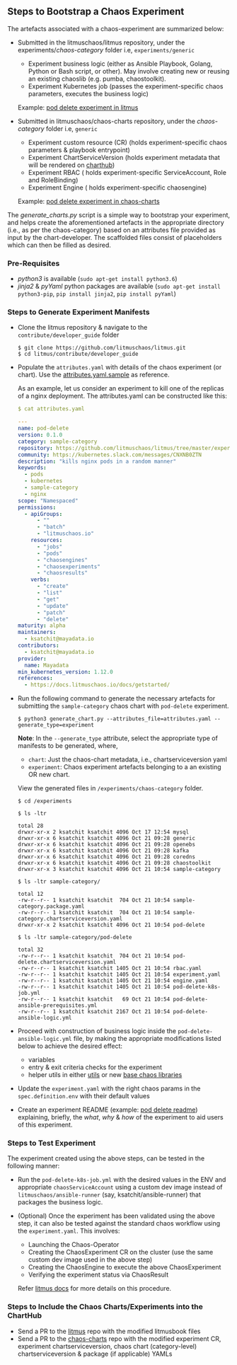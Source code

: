 ## Steps to Bootstrap a Chaos Experiment

The artefacts associated with a chaos-experiment are summarized below: 

- Submitted in the litmuschaos/litmus repository, under the experiments/*chaos-category* folder i.e, `experiments/generic`

  - Experiment business logic (either as Ansible Playbook, Golang, Python or Bash script, or other). May involve creating new or reusing an existing chaoslib (e.g. pumba, chaostoolkit).
  - Experiment Kubernetes job (passes the experiment-specific chaos parameters, executes the business logic)

  Example: [pod delete experiment in litmus](/experiments/generic/pod_delete)

- Submitted in litmuschaos/chaos-charts repository, under the *chaos-category* folder i.e, `generic`

  - Experiment custom resource (CR) (holds experiment-specific chaos parameters & playbook entrypoint)
  - Experiment ChartServiceVersion (holds experiment metadata that will be rendered on [charthub](hub.litmuschaos.io))
  - Experiment RBAC ( holds experiment-specific ServiceAccount, Role and RoleBinding)
  - Experiment Engine ( holds experiment-specific chaosengine)

  Example: [pod delete experiment in chaos-charts](https://github.com/litmuschaos/chaos-charts/tree/master/charts/generic/pod-delete)

The *generate_charts.py* script is a simple way to bootstrap your experiment, and helps create the aforementioned artefacts in the 
appropriate directory (i.e., as per the chaos-category) based on an attributes file provided as input by the chart-developer. The 
scaffolded files consist of placeholders which can then be filled as desired.  

### Pre-Requisites

- *python3* is available (`sudo apt-get install python3.6`) 
- *jinja2* & *pyYaml* python packages are available (`sudo apt-get install python3-pip`, `pip install jinja2`, `pip install pyYaml`) 

### Steps to Generate Experiment Manifests

- Clone the litmus repository & navigate to the `contribute/developer_guide` folder

  ```
  $ git clone https://github.com/litmuschaos/litmus.git
  $ cd litmus/contribute/developer_guide
  ```

- Populate the `attributes.yaml` with details of the chaos experiment (or chart). Use the [attributes.yaml.sample](/contribute/developer_guide/attributes.yaml.sample) as reference. 

  As an example, let us consider an experiment to kill one of the replicas of a nginx deployment. The attributes.yaml can be constructed like this: 
  
  ```yaml
  $ cat attributes.yaml 
  
  ---
  name: pod-delete
  version: 0.1.0
  category: sample-category
  repository: https://github.com/litmuschaos/litmus/tree/master/experiments/sample-category/pod-delete
  community: https://kubernetes.slack.com/messages/CNXNB0ZTN
  description: "kills nginx pods in a random manner"
  keywords:
    - pods
    - kubernetes
    - sample-category
    - nginx
  scope: "Namespaced"
  permissions:
    - apiGroups:
        - ""
        - "batch"
        - "litmuschaos.io"
      resources:
        - "jobs"
        - "pods"
        - "chaosengines"
        - "chaosexperiments"
        - "chaosresults"
      verbs:
        - "create"
        - "list"
        - "get"
        - "update"
        - "patch"
        - "delete"
  maturity: alpha
  maintainers:
    - ksatchit@mayadata.io
  contributors:
    - ksatchit@mayadata.io
  provider:
    name: Mayadata
  min_kubernetes_version: 1.12.0
  references:
    - https://docs.litmuschaos.io/docs/getstarted/

  ```

- Run the following command to generate the necessary artefacts for submitting the `sample-category` chaos chart with 
  `pod-delete` experiment.

  ```
  $ python3 generate_chart.py --attributes_file=attributes.yaml --generate_type=experiment
  ```

  **Note**: In the `--generate_type` attribute, select the appropriate type of manifests to be generated, where, 
  - `chart`: Just the chaos-chart metadata, i.e., chartserviceversion yaml 
  - `experiment`: Chaos experiment artefacts belonging to a an existing OR new chart. 

  View the generated files in `/experiments/chaos-category` folder.

  ```
  $ cd /experiments

  $ ls -ltr

  total 28
  drwxr-xr-x 2 ksatchit ksatchit 4096 Oct 17 12:54 mysql
  drwxr-xr-x 6 ksatchit ksatchit 4096 Oct 21 09:28 generic
  drwxr-xr-x 6 ksatchit ksatchit 4096 Oct 21 09:28 openebs
  drwxr-xr-x 6 ksatchit ksatchit 4096 Oct 21 09:28 kafka
  drwxr-xr-x 6 ksatchit ksatchit 4096 Oct 21 09:28 coredns
  drwxr-xr-x 6 ksatchit ksatchit 4096 Oct 21 09:28 chaostoolkit
  drwxr-xr-x 3 ksatchit ksatchit 4096 Oct 21 10:54 sample-category

  $ ls -ltr sample-category/

  total 12
  -rw-r--r-- 1 ksatchit ksatchit  704 Oct 21 10:54 sample-category.package.yaml
  -rw-r--r-- 1 ksatchit ksatchit  704 Oct 21 10:54 sample-category.chartserviceversion.yaml
  drwxr-xr-x 2 ksatchit ksatchit 4096 Oct 21 10:54 pod-delete

  $ ls -ltr sample-category/pod-delete

  total 32
  -rw-r--r-- 1 ksatchit ksatchit  704 Oct 21 10:54 pod-delete.chartserviceversion.yaml
  -rw-r--r-- 1 ksatchit ksatchit 1405 Oct 21 10:54 rbac.yaml
  -rw-r--r-- 1 ksatchit ksatchit 1405 Oct 21 10:54 experiment.yaml
  -rw-r--r-- 1 ksatchit ksatchit 1405 Oct 21 10:54 engine.yaml
  -rw-r--r-- 1 ksatchit ksatchit 1405 Oct 21 10:54 pod-delete-k8s-job.yml
  -rw-r--r-- 1 ksatchit ksatchit   69 Oct 21 10:54 pod-delete-ansible-prerequisites.yml
  -rw-r--r-- 1 ksatchit ksatchit 2167 Oct 21 10:54 pod-delete-ansible-logic.yml
  
  ```
 
- Proceed with construction of business logic inside the `pod-delete-ansible-logic.yml` file, by making
  the appropriate modifications listed below to achieve the desired effect: 

  - variables 
  - entry & exit criteria checks for the experiment 
  - helper utils in either [utils](/utils/) or new [base chaos libraries](/chaoslib) 

- Update the `experiment.yaml` with the right chaos params in the `spec.definition.env` with their
  default values

- Create an experiment README (example: [pod delete readme](experiments/generic/pod_delete/README.md)) explaining, briefly, 
  the *what*, *why* & *how* of the experiment to aid users of this experiment. 

### Steps to Test Experiment 

The experiment created using the above steps, can be tested in the following manner: 

- Run the `pod-delete-k8s-job.yml` with the desired values in the ENV and appropriate `chaosServiceAccount` 
  using a custom dev image instead of `litmuschaos/ansible-runner` (say, ksatchit/ansible-runner) that packages the 
  business logic.

- (Optional) Once the experiment has been validated using the above step, it can also be tested against the standard chaos 
  workflow using the `experiment.yaml`. This involves: 

  - Launching the Chaos-Operator
  - Creating the ChaosExperiment CR on the cluster (use the same custom dev image used in the above step) 
  - Creating the ChaosEngine to execute the above ChaosExperiment
  - Verifying the experiment status via ChaosResult 

  Refer [litmus docs](https://docs.litmuschaos.io/docs/getstarted/) for more details on this procedure.

### Steps to Include the Chaos Charts/Experiments into the ChartHub

- Send a PR to the [litmus](https://github.com/litmuschaos/litmus) repo with the modified litmusbook files
- Send a PR to the [chaos-charts](https://github.com/litmuschaos/chaos-charts) repo with the modified experiment CR, 
  experiment chartserviceversion, chaos chart (category-level) chartserviceversion & package (if applicable) YAMLs
